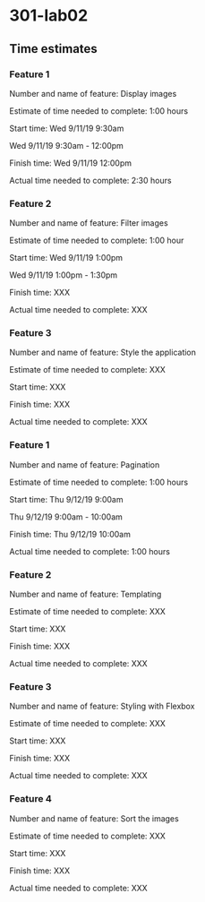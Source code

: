 # 301-lab02

## Time estimates

### Feature 1

Number and name of feature: Display images

Estimate of time needed to complete: 1:00 hours

Start time: Wed 9/11/19 9:30am

Wed 9/11/19
  9:30am - 12:00pm

Finish time: Wed 9/11/19 12:00pm

Actual time needed to complete: 2:30 hours

### Feature 2

Number and name of feature: Filter images

Estimate of time needed to complete: 1:00 hour

Start time: Wed 9/11/19 1:00pm

Wed 9/11/19
  1:00pm - 1:30pm

Finish time: XXX

Actual time needed to complete: XXX

### Feature 3

Number and name of feature: Style the application

Estimate of time needed to complete: XXX

Start time: XXX

Finish time: XXX

Actual time needed to complete: XXX

### Feature 1

Number and name of feature: Pagination

Estimate of time needed to complete: 1:00 hours

Start time: Thu 9/12/19 9:00am

Thu 9/12/19
  9:00am - 10:00am

Finish time: Thu 9/12/19 10:00am

Actual time needed to complete: 1:00 hours

### Feature 2

Number and name of feature: Templating

Estimate of time needed to complete: XXX

Start time: XXX

Finish time: XXX

Actual time needed to complete: XXX

### Feature 3

Number and name of feature: Styling with Flexbox

Estimate of time needed to complete: XXX

Start time: XXX

Finish time: XXX

Actual time needed to complete: XXX

### Feature 4

Number and name of feature: Sort the images

Estimate of time needed to complete: XXX

Start time: XXX

Finish time: XXX

Actual time needed to complete: XXX
